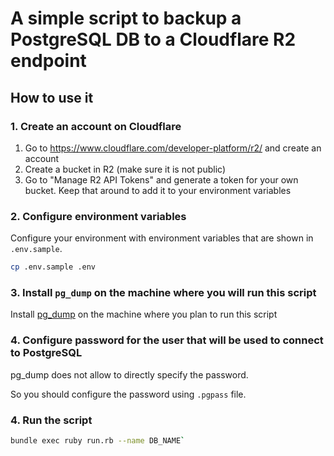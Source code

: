 # A simple script to backup a PostgreSQL DB to a Cloudflare R2 endpoint

## How to use it

### 1. Create an account on Cloudflare

1. Go to https://www.cloudflare.com/developer-platform/r2/ and create an account
2. Create a bucket in R2 (make sure it is not public)
3. Go to "Manage R2 API Tokens" and generate a token for your own bucket. Keep that around to add it to your environment variables

### 2. Configure environment variables

Configure your environment with environment variables that are shown in `.env.sample`.

```bash
cp .env.sample .env
```

### 3. Install `pg_dump` on the machine where you will run this script

Install [pg_dump](https://www.postgresql.org/docs/current/app-pgdump.html) on the machine where you plan to run this script

### 4. Configure password for the user that will be used to connect to PostgreSQL

pg_dump does not allow to directly specify the password.

So you should configure the password using `.pgpass` file.

### 4. Run the script

```bash
bundle exec ruby run.rb --name DB_NAME`
```
